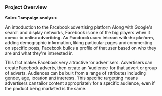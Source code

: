 ### Project Overview

 **Sales Campaign analysis**

An introduction to the Facebook advertising platform
Along with Google's search and display networks, Facebook is one of the big players when it comes to online advertising. As Facebook users interact with the platform, adding demographic information, liking particular pages and commenting on specific posts, Facebook builds a profile of that user based on who they are and what they're interested in.

This fact makes Facebook very attractive for advertisers. Advertisers can create Facebook adverts, then create an 'Audience' for that advert or group of adverts. Audiences can be built from a range of attributes including gender, age, location and interests. This specific targetting means advertisers can tailor content appropriately for a specific audience, even if the product being marketed is the same.



